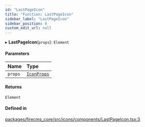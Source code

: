 ```yaml
---
id: "LastPageIcon"
title: "Function: LastPageIcon"
sidebar_label: "LastPageIcon"
sidebar_position: 0
custom_edit_url: null
---
```


▸ **LastPageIcon**(`props`): `Element`

#### Parameters

| Name | Type |
| :------ | :------ |
| `props` | [`IconProps`](../types/IconProps.md) |

#### Returns

`Element`

#### Defined in

[packages/firecms_core/src/icons/components/LastPageIcon.tsx:3](https://github.com/FireCMSco/firecms/blob/d45f3739/packages/firecms_core/src/icons/components/LastPageIcon.tsx#L3)
